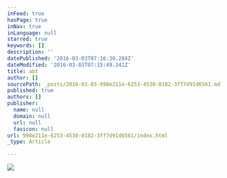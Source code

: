 ```yaml
---
inFeed: true
hasPage: true
inNav: true
inLanguage: null
starred: true
keywords: []
description: ''
datePublished: '2016-03-03T07:16:30.284Z'
dateModified: '2016-03-03T07:15:49.341Z'
title: abt
author: []
sourcePath: _posts/2016-03-03-998e211e-6253-4530-8182-3ff7d91d6561.md
published: true
authors: []
publisher:
  name: null
  domain: null
  url: null
  favicon: null
url: 998e211e-6253-4530-8182-3ff7d91d6561/index.html
_type: Article

---
```

![](https://the-grid-user-content.s3-us-west-2.amazonaws.com/d5b056fa-6750-4dde-9581-625fdd841342.jpg)